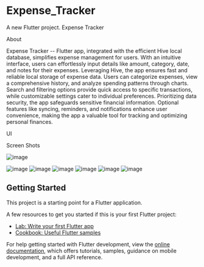 # Expense_Tracker

A new Flutter project.
Expense Tracker

About

Expense Tracker --
Flutter app, integrated with the efficient Hive local database, simplifies expense management for users. With an intuitive interface, users can effortlessly input details like amount, category, date, and notes for their expenses. Leveraging Hive, the app ensures fast and reliable local storage of expense data. Users can categorize expenses, view a comprehensive history, and analyze spending patterns through charts. Search and filtering options provide quick access to specific transactions, while customizable settings cater to individual preferences. Prioritizing data security, the app safeguards sensitive financial information. Optional features like syncing, reminders, and notifications enhance user convenience, making the app a valuable tool for tracking and optimizing personal finances.

UI

Screen Shots


![image](https://github.com/aswinmv/Expense_Tracker/assets/65582177/f30f036e-03bb-4dea-828e-d8ec5c141321)


![image](https://github.com/aswinmv/Expense_Tracker/assets/65582177/980b20f6-d4b0-47ce-a3a3-feb0546f79e4)
![image](https://github.com/aswinmv/Expense_Tracker/assets/65582177/7b4ea807-9035-45e7-b9b2-1567231fcb3e)
![image](https://github.com/aswinmv/Expense_Tracker/assets/65582177/f4c80461-7c4e-4dce-8faf-42553e634235)
![image](https://github.com/aswinmv/Expense_Tracker/assets/65582177/71bada68-c7e5-4395-8715-4b98525875a4)
![image](https://github.com/aswinmv/Expense_Tracker/assets/65582177/157faf6d-5065-42ad-98db-b9b574573fa5)
![image](https://github.com/aswinmv/Expense_Tracker/assets/65582177/c7b24676-9466-457a-bf33-965ee6ebd05f)





## Getting Started

This project is a starting point for a Flutter application.

A few resources to get you started if this is your first Flutter project:

- [Lab: Write your first Flutter app](https://docs.flutter.dev/get-started/codelab)
- [Cookbook: Useful Flutter samples](https://docs.flutter.dev/cookbook)

For help getting started with Flutter development, view the
[online documentation](https://docs.flutter.dev/), which offers tutorials,
samples, guidance on mobile development, and a full API reference.


